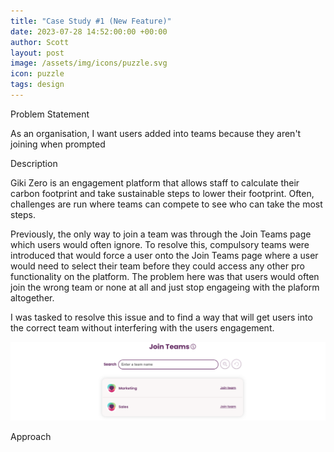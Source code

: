 ```yaml
---
title: "Case Study #1 (New Feature)"
date: 2023-07-28 14:52:00:00 +00:00
author: Scott
layout: post
image: /assets/img/icons/puzzle.svg
icon: puzzle
tags: design
---
```


Problem Statement 

As an organisation, I want users added into teams because they aren't joining when prompted

Description 

Giki Zero is an engagement platform that allows staff to calculate their carbon footprint and take sustainable steps to lower their footprint. Often, challenges are run where teams can compete to see who can take the most steps. 

Previously, the only way to join a team was through the Join Teams page which users would often ignore. To resolve this, compulsory teams were introduced that would force a user onto the Join Teams page where a user would need to select their team before they could access any other pro functionality on the platform. The problem here was that users would often join the wrong team or none at all and just stop engageing with the plaform altogether. 

I was tasked to resolve this issue and to find a way that will get users into the correct team without interfering with the users engagement. 

<img src="/assets/img/jointeams.png"/>

Approach

